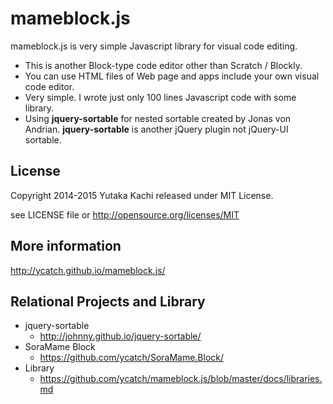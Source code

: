 # mameblock.js

mameblock.js is very simple Javascript library for visual code editing.

- This is another Block-type code editor other than Scratch / Blockly.
- You can use HTML files of Web page and apps include your own visual code editor.
- Very simple. I wrote just only 100 lines Javascript code with some library.
- Using **jquery-sortable** for nested sortable created by Jonas von Andrian. **jquery-sortable** is another jQuery plugin not jQuery-UI sortable.


## License

Copyright 2014-2015 Yutaka Kachi released under MIT License.

see LICENSE file or http://opensource.org/licenses/MIT


## More information

http://ycatch.github.io/mameblock.js/


## Relational Projects and Library

* jquery-sortable
  - http://johnny.github.io/jquery-sortable/
* SoraMame Block
  - https://github.com/ycatch/SoraMame.Block/
* Library
  - https://github.com/ycatch/mameblock.js/blob/master/docs/libraries.md


